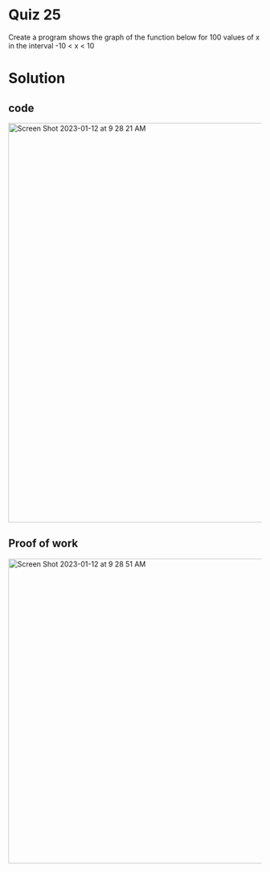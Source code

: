# Quiz 25

Create a program shows the graph of the function below for 100 values of x in the interval -10 < x < 10  

# Solution
## code

<img width="793" alt="Screen Shot 2023-01-12 at 9 28 21 AM" src="https://user-images.githubusercontent.com/116609563/211966358-6350f04e-7daf-4bfc-b656-ce0ccb6a7c77.png">


## Proof of work

<img width="605" alt="Screen Shot 2023-01-12 at 9 28 51 AM" src="https://user-images.githubusercontent.com/116609563/211948872-a12666c7-9d40-4025-93f9-449591e7931a.png">





